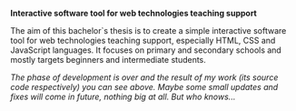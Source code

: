 **Interactive software tool for web technologies teaching support**

The aim of this bachelor`s thesis is to create a simple interactive software tool for web
technologies teaching support, especially HTML, CSS and JavaScript languages. It focuses
on primary and secondary schools and mostly targets beginners and intermediate students.

_The phase of development is over and the result of my work (its source code respectively) you can see above.
Maybe some small updates and fixes will come in future, nothing big at all. But who knows..._